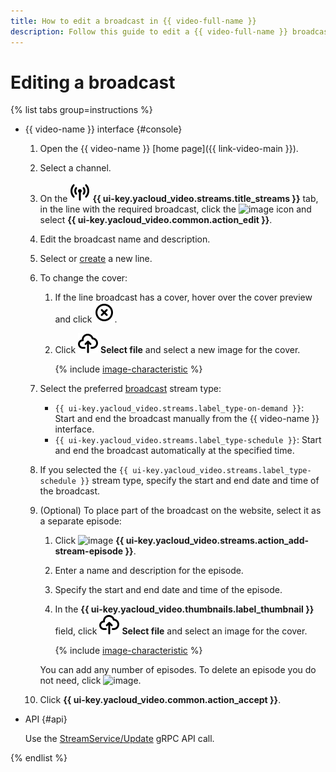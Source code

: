 ```yaml
---
title: How to edit a broadcast in {{ video-full-name }}
description: Follow this guide to edit a {{ video-full-name }} broadcast.
---
```


# Editing a broadcast

{% list tabs group=instructions %}

- {{ video-name }} interface {#console}

   1. Open the {{ video-name }} [home page]({{ link-video-main }}).
   1. Select a channel.
   1. On the ![image](../../../_assets/console-icons/antenna-signal.svg) **{{ ui-key.yacloud_video.streams.title_streams }}** tab, in the line with the required broadcast, click the ![image](../../../_assets/console-icons/ellipsis.svg) icon and select **{{ ui-key.yacloud_video.common.action_edit }}**.
   1. Edit the broadcast name and description.
   1. Select or [create](../lines/create.md) a new line.
   1. To change the cover:

      1. If the line broadcast has a cover, hover over the cover preview and click ![image](../../../_assets/console-icons/circle-xmark.svg).
      1. Click ![image](../../../_assets/console-icons/cloud-arrow-up-in.svg) **Select file** and select a new image for the cover.

         {% include [image-characteristic](../../../_includes/video/image-characteristic.md) %}

   1. Select the preferred [broadcast](../../concepts/streams.md#streams) stream type:

      * `{{ ui-key.yacloud_video.streams.label_type-on-demand }}`: Start and end the broadcast manually from the {{ video-name }} interface.
      * `{{ ui-key.yacloud_video.streams.label_type-schedule }}`: Start and end the broadcast automatically at the specified time.

   1. If you selected the `{{ ui-key.yacloud_video.streams.label_type-schedule }}` stream type, specify the start and end date and time of the broadcast.
   1. (Optional) To place part of the broadcast on the website, select it as a separate episode:

      1. Click ![image](../../../_assets/console-icons/plus.svg) **{{ ui-key.yacloud_video.streams.action_add-stream-episode }}**.
      1. Enter a name and description for the episode.
      1. Specify the start and end date and time of the episode.
      1. In the **{{ ui-key.yacloud_video.thumbnails.label_thumbnail }}** field, click ![image](../../../_assets/console-icons/cloud-arrow-up-in.svg) **Select file** and select an image for the cover.

         {% include [image-characteristic](../../../_includes/video/image-characteristic.md) %}

      You can add any number of episodes. To delete an episode you do not need, click ![image](../../../_assets/console-icons/trash-bin.svg).

   1. Click **{{ ui-key.yacloud_video.common.action_accept }}**.

- API {#api}

   Use the [StreamService/Update](../../api-ref/grpc/Stream/update.md) gRPC API call.

{% endlist %}